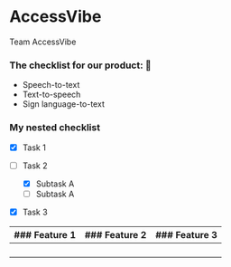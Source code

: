 # AccessVibe
Team AccessVibe


### The checklist for our product: 📑
* Speech-to-text
* Text-to-speech
* Sign language-to-text

### My nested checklist
- [x] Task 1
- [ ] Task 2
  - [x] Subtask A
  - [ ] Subtask A
- [x] Task 3


| ### Feature 1	| ### Feature 2 | ### Feature 3 |
|---------------|---------------|---------------|
|   	          |   	      	  |   	      	  |
|   	          |   	      	  |   	      	  |
|   	          |    	      	  |   	        	|
|               |               |               |
